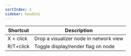 ```yaml
---
sortIndex: 1
sidebar: houdini
---
```


| Shortcut  | Description                            |
| --------- | -------------------------------------- |
| X + click | Drop a visualizer node in network view |
| R/T+click | Toggle display/render flag on node     |
